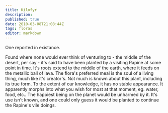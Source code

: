 ```yaml
---
title: Kilofyr
description:
published: true
date: 2010-03-08T21:08:44Z
tags: floras
editor: markdown
---
```


One reported in existance.

Found where none would ever think of venturing to - the middle of the desert, per say - it's said to have been planted by a visiting Rapine at some point in time. It's roots extend to the middle of the earth, where it feeds on the metallic ball of lava. The flora's preferred meal is the soul of a living thing, much like it's creator's. Not much is known about this plant, including its true form. To the extent of our knowledge, it has no stable appearance. It apparently morphs into what you wish for most at that moment, eg. water, food, etc.. The happiest being on the planet would be unharmed by it. It's use isn't known, and one could only guess it would be planted to continue the Rapine's vile doings.